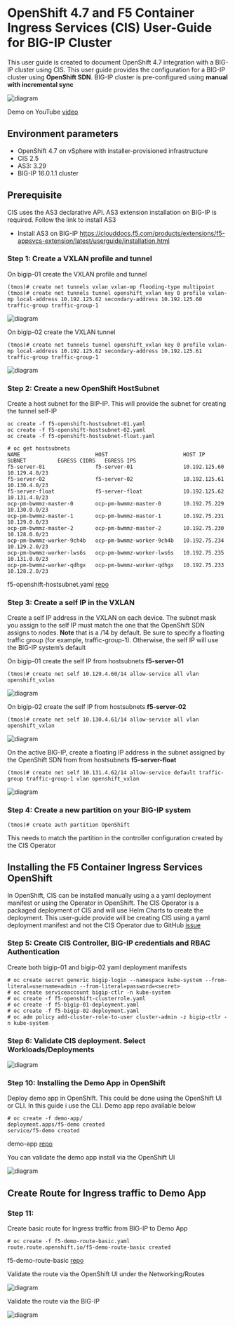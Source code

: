 # OpenShift 4.7 and F5 Container Ingress Services (CIS) User-Guide for BIG-IP Cluster

This user guide is created to document OpenShift 4.7 integration with a BIG-IP cluster using CIS. This user guide provides the configuration for a BIG-IP cluster using **OpenShift SDN**. BIG-IP cluster is pre-configured using **manual with incremental sync**

![diagram](https://github.com/mdditt2000/openshift-4-7/blob/master/cluster/diagram/2021-07-06_13-18-55.png)

Demo on YouTube [video]()

## Environment parameters

* OpenShift 4.7 on vSphere with installer-provisioned infrastructure
* CIS 2.5
* AS3: 3.29
* BIG-IP 16.0.1.1 cluster

## Prerequisite

CIS uses the AS3 declarative API. AS3 extension installation on BIG-IP is required. Follow the link to install AS3
 
* Install AS3 on BIG-IP
https://clouddocs.f5.com/products/extensions/f5-appsvcs-extension/latest/userguide/installation.html

### Step 1: Create a VXLAN profile and tunnel

On bigip-01 create the VXLAN profile and tunnel

```
(tmos)# create net tunnels vxlan vxlan-mp flooding-type multipoint
(tmos)# create net tunnels tunnel openshift_vxlan key 0 profile vxlan-mp local-address 10.192.125.62 secondary-address 10.192.125.60 traffic-group traffic-group-1
```
![diagram](https://github.com/mdditt2000/openshift-4-7/blob/master/cluster/diagram/2021-07-06_13-07-43.png)

On bigip-02 create the VXLAN tunnel

```
(tmos)# create net tunnels tunnel openshift_vxlan key 0 profile vxlan-mp local-address 10.192.125.62 secondary-address 10.192.125.61 traffic-group traffic-group-1
```
![diagram](https://github.com/mdditt2000/openshift-4-7/blob/master/cluster/diagram/2021-07-06_13-08-24.png)

### Step 2: Create a new OpenShift HostSubnet

Create a host subnet for the BIP-IP. This will provide the subnet for creating the tunnel self-IP

    oc create -f f5-openshift-hostsubnet-01.yaml
    oc create -f f5-openshift-hostsubnet-02.yaml
    oc create -f f5-openshift-hostsubnet-float.yaml

```
# oc get hostsubnets
NAME                        HOST                        HOST IP         SUBNET          EGRESS CIDRS   EGRESS IPS
f5-server-01                f5-server-01                10.192.125.60   10.129.4.0/23
f5-server-02                f5-server-02                10.192.125.61   10.130.4.0/23
f5-server-float             f5-server-float             10.192.125.62   10.131.4.0/23
ocp-pm-bwmmz-master-0       ocp-pm-bwmmz-master-0       10.192.75.229   10.130.0.0/23
ocp-pm-bwmmz-master-1       ocp-pm-bwmmz-master-1       10.192.75.231   10.129.0.0/23
ocp-pm-bwmmz-master-2       ocp-pm-bwmmz-master-2       10.192.75.230   10.128.0.0/23
ocp-pm-bwmmz-worker-9ch4b   ocp-pm-bwmmz-worker-9ch4b   10.192.75.234   10.129.2.0/23
ocp-pm-bwmmz-worker-lws6s   ocp-pm-bwmmz-worker-lws6s   10.192.75.235   10.131.0.0/23
ocp-pm-bwmmz-worker-qdhgx   ocp-pm-bwmmz-worker-qdhgx   10.192.75.233   10.128.2.0/23
```

f5-openshift-hostsubnet.yaml [repo](https://github.com/mdditt2000/openshift-4-7/tree/master/cluster/cis)

### Step 3: Create a self IP in the VXLAN

Create a self IP address in the VXLAN on each device. The subnet mask you assign to the self IP must match the one that the OpenShift SDN assigns to nodes. **Note** that is a /14 by default. Be sure to specify a floating traffic group (for example, traffic-group-1). Otherwise, the self IP will use the BIG-IP system’s default

On bigip-01 create the self IP from hostsubnets **f5-server-01**
```
(tmos)# create net self 10.129.4.60/14 allow-service all vlan openshift_vxlan
```
![diagram](https://github.com/mdditt2000/openshift-4-7/blob/master/cluster/diagram/2021-07-06_13-49-15.png)

On bigip-02 create the self IP from hostsubnets **f5-server-02**
```
(tmos)# create net self 10.130.4.61/14 allow-service all vlan openshift_vxlan
```
![diagram](https://github.com/mdditt2000/openshift-4-7/blob/master/cluster/diagram/2021-07-06_13-50-21.png)

On the active BIG-IP, create a floating IP address in the subnet assigned by the OpenShift SDN from from hostsubnets **f5-server-float**
```
(tmos)# create net self 10.131.4.62/14 allow-service default traffic-group traffic-group-1 vlan openshift_vxlan
```
![diagram](https://github.com/mdditt2000/openshift-4-7/blob/master/cluster/diagram/2021-07-06_14-12-10.png)

### Step 4: Create a new partition on your BIG-IP system

    (tmos)# create auth partition OpenShift

This needs to match the partition in the controller configuration created by the CIS Operator

## Installing the F5 Container Ingress Services OpenShift

In OpenShift, CIS can be installed manually using a a yaml deployment manifest or using the Operator in OpenShift. The CIS Operator is a packaged deployment of CIS and will use Helm Charts to create the deployment. This user-guide provide will be creating CIS using a yaml deployment manifest and not the CIS Operator due to GitHub [issue](https://github.com/F5Networks/k8s-bigip-ctlr/issues/1813)

### Step 5: Create CIS Controller, BIG-IP credentials and RBAC Authentication

Create both bigip-01 and bigip-02 yaml deployment manifests

```
# oc create secret generic bigip-login --namespace kube-system --from-literal=username=admin --from-literal=password=<secret>
# oc create serviceaccount bigip-ctlr -n kube-system
# oc create -f f5-openshift-clusterrole.yaml
# oc create -f f5-bigip-01-deployment.yaml
# oc create -f f5-bigip-02-deployment.yaml
# oc adm policy add-cluster-role-to-user cluster-admin -z bigip-ctlr -n kube-system
```

### Step 6: Validate CIS deployment. Select Workloads/Deployments

![diagram](https://github.com/mdditt2000/openshift-4-7/blob/master/cluster/diagram/2021-07-07_15-30-56.png)

### Step 10: Installing the Demo App in OpenShift

Deploy demo app in OpenShift. This could be done using the OpenShift UI or CLI. In this guide i use the CLI. Demo app repo available below 

```
# oc create -f demo-app/
deployment.apps/f5-demo created
service/f5-demo created
```
demo-app [repo](https://github.com/mdditt2000/openshift-4-7/tree/master/standalone/demo-app)

You can validate the demo app install via the OpenShift UI

![diagram](https://github.com/mdditt2000/openshift-4-7/blob/master/standalone/diagram/2021-06-30_11-39-52.png)

## Create Route for Ingress traffic to Demo App

### Step 11:

Create basic route for Ingress traffic from BIG-IP to Demo App 

```
# oc create -f f5-demo-route-basic.yaml
route.route.openshift.io/f5-demo-route-basic created
```

f5-demo-route-basic [repo](https://github.com/mdditt2000/openshift-4-7/tree/master/standalone/route)

Validate the route via the OpenShift UI under the Networking/Routes

![diagram](https://github.com/mdditt2000/openshift-4-7/blob/master/standalone/diagram/2021-06-30_13-59-43.png)

Validate the route via the BIG-IP

![diagram](https://github.com/mdditt2000/openshift-4-7/blob/master/standalone/diagram/2021-06-30_14-00-53.png)